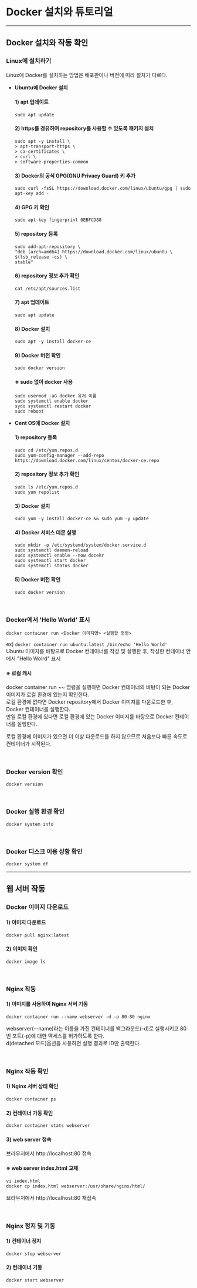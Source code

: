 # Docker 설치와 튜토리얼

---

## Docker 설치와 작동 확인
### Linux에 설치하기
Linux에 Docker를 설치하는 방법은 배포판이나 버전에 따라 절차가 다르다.

- **Ubuntu에 Docker 설치**  
  #### 1) apt 업데이트
  `sudo apt update`
  
  #### 2) https를 경유하여 repository를 사용할 수 있도록 패키지 설치  
  ```
  sudo apt -y install \
  > apt-transport-https \
  > ca-certificates \
  > curl \
  > software-properties-common
  ```
  
  #### 3) Docker의 공식 GPG(GNU Privacy Guard) 키 추가
  `sudo curl -fsSL https://download.docker.com/linux/ubuntu/gpg | sudo apt-key add -`
  
  #### 4) GPG 키 확인
  `sudo apt-key fingerprint 0EBFCD88`
  
  #### 5) repository 등록
  ```
  sudo add-apt-repository \
  "deb [arch=amd64] https://download.docker.com/linux/ubuntu \
  $(lsb_release -cs) \
  stable"
  ```
  
  #### 6) repository 정보 추가 확인
  `cat /etc/apt/sources.list`
  
  #### 7) apt 업데이트
  `sudo apt update`
  
  #### 8) Docker 설치
  `sudo apt -y install docker-ce`
  
  #### 9) Docker 버전 확인
  `sudo docker version`

  #### ※ sudo 없이 docker 사용
  ```
  sudo usermod -aG docker 유저 이름
  sudo systemctl enable docker
  sydo systemctl restart docker
  sudo reboot
  ```

- **Cent OS에 Docker 설치**  
  #### 1) repository 등록
  ```
  sudo cd /etc/yum.repos.d
  sudo yum-config-manager --add-repo https://download.docker.com/linux/centos/docker-ce.repo
  ```
  
  #### 2) repository 정보 추가 확인
  ```
  sudo ls /etc/yum.repos.d
  sudo yum repolist
  ```
  
  #### 3) Docker 설치
  `sudo yum -y install docker-ce && sudo yum -y update`
  
  #### 4) Docker 서비스 데몬 실행
  ```
  sudo mkdir -p /etc/systemd/system/docker.service.d
  sudo systemctl daemon-reload
  sudo systemctl enable --now docekr
  sudo systemctl start docker
  sudo systemctl status docker
  ```
  
  #### 5) Docker 버전 확인
  `sudo docker version`

<br/>

### Docker에서 'Hello World' 표시
`docker container run <Docker 이미지명> <실행할 명령>`

ex) `docker container run ubuntu:latest /bin/echo 'Hello World'`  
Ubuntu 이미지를 바탕으로 Docker 컨테이너를 작성 및 실행한 후, 작성한 컨테이너 안에서 "Hello Wolrd" 표시

#### ※ 로컬 캐시
docker container run ~~ 명령을 실행하면 Docker 컨테이너의 바탕이 되는 Docker 이미지가 로컬 환경에 있는지 확인한다.  
로컬 환경에 없다면 Docker repository에서 Docker 이미지를 다운로드한 후, Docker 컨테이너를 실행한다.  
만일 로컬 환경에 있다면 로컬 환경에 있는 Docker 이미지를 바탕으로 Docker 컨테이너를 실행한다.

로컬 환경에 이미지가 있으면 더 이상 다운로드를 하지 않으므로 처음보다 빠른 속도로 컨테이너가 시작된다.

<br/>

### Docker version 확인
`docker version`

<br/>

### Docker 실행 환경 확인
`docker system info`

<br/>

### Docker 디스크 이용 상황 확인
`docker system df`

---

## 웹 서버 작동
### Docker 이미지 다운로드
#### 1) 이미지 다운로드
`docker pull nginx:latest`

#### 2) 이미지 확인
`docker image ls`

<br/>

### Nginx 작동
#### 1) 이미지를 사용하여 Nginx 서버 기동
`docker container run --name webserver -d -p 80:80 nginx`
  
webserver(--name)라는 이름을 가진 컨테이너를 백그라운드(-d)로 실행시키고 80번 포트(-p)에 대한 액세스를 허가하도록 한다.  
d(detached 모드)옵션을 사용하면 실행 결과로 ID만 출력한다.

<br/>

### Nginx 작동 확인
#### 1) Nginx 서버 상태 확인
`docker container ps`

#### 2) 컨테이너 가동 확인
`docker container stats webserver`

#### 3) web server 접속
브라우저에서 http://localhost:80 접속

#### ※ web server index.html 교체
```
vi index.html
docker cp index.html webserver:/usr/share/nginx/html/
```

브라우저에서 http://localhost:80 재접속

<br/>

### Nginx 정지 및 기동
#### 1) 컨테이너 정지
`docker stop webserver`

#### 2) 컨테이너 기동
`docker start webserver`
